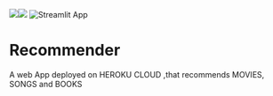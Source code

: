<img src=https://img.shields.io/badge/build%20with-python-yellow><img src="https://img.shields.io/badge/-HTML5-orange"> 
![Streamlit App](https://static.streamlit.io/badges/streamlit_badge_black_white.svg)

# Recommender
A web App deployed on HEROKU CLOUD ,that recommends MOVIES, SONGS and BOOKS
